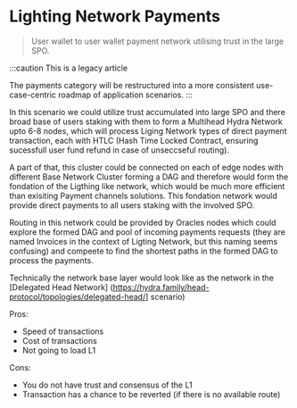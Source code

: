 # Lighting Network Payments

> User wallet to user wallet payment network utilising trust in the large SPO.

:::caution This is a legacy article

The payments category will be restructured into a more consistent
use-case-centric roadmap of application scenarios.
:::

In this scenario we could utilize trust accumulated into large SPO and there broad base of users staking with them to form a Multihead Hydra Network upto 6-8 nodes, which will process Liging Network types of direct payment transaction, each with HTLC (Hash Time Locked Contract, ensuring sucessfull user fund refund in case of unseccseful routing).

A part of that, this cluster could be connected on each of edge nodes with different Base Network Cluster forming a DAG and therefore would form the fondation of the Ligthing like network, which would be much more efficient than exisiting Payment channels solutions. This fondation network would provide direct payments to all users staking with the involved SPO.

Routing in this network could be provided by Oracles nodes which could explore the formed DAG and pool of incoming payments requests (they are named Invoices in the context of Ligting Network, but this naming seems confusing) and compeete to find the shortest paths in the formed DAG to process the payments.

Technically the network base layer would look like as the network in the [Delegated Head Network] (https://hydra.family/head-protocol/topologies/delegated-head/] scenario)

Pros:
 - Speed of transactions
 - Cost of transactions
 - Not going to load L1

Cons:
 - You do not have trust and consensus of the L1
 - Transaction has a chance to be reverted (if there is no available route)
